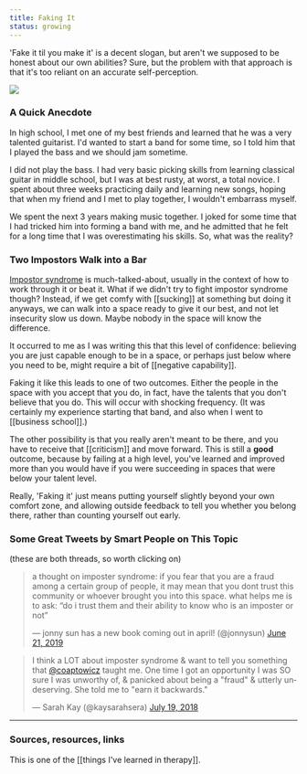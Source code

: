 ```yaml
---
title: Faking It
status: growing
---
```


'Fake it til you make it' is a decent slogan, but aren't we supposed to be honest about our own abilities? Sure, but the problem with that approach is that it's too reliant on an accurate self-perception.

<img src="..assets/faking.png">

### A Quick Anecdote

In high school, I met one of my best friends and learned that he was a very talented guitarist. I'd wanted to start a band for some time, so I told him that I played the bass and we should jam sometime.

I did not play the bass. I had very basic picking skills from learning classical guitar in middle school, but I was at best rusty, at worst, a total novice. I spent about three weeks practicing daily and learning new songs, hoping that when my friend and I met to play together, I wouldn't embarrass myself.

We spent the next 3 years making music together. I joked for some time that I had tricked him into forming a band with me, and he admitted that he felt for a long time that I was overestimating his skills. So, what was the reality?

### Two Impostors Walk into a Bar

[Impostor syndrome](https://en.wikipedia.org/wiki/Impostor_syndrome) is much-talked-about, usually in the context of how to work through it or beat it. What if we didn't try to fight impostor syndrome though? Instead, if we get comfy with [[sucking]] at something but doing it anyways, we can walk into a space ready to give it our best, and not let insecurity slow us down. Maybe nobody in the space will know the difference.

It occurred to me as I was writing this that this level of confidence: believing you are just capable enough to be in a space, or perhaps just below where you need to be, might require a bit of [[negative capability]].

Faking it like this leads to one of two outcomes. Either the people in the space with you accept that you do, in fact, have the talents that you don't believe that you do. This will occur with shocking frequency. (It was certainly my experience starting that band, and also when I went to [[business school]].)

The other possibility is that you really aren't meant to be there, and you have to receive that [[criticism]] and move forward. This is still a **good** outcome, because by failing at a high level, you've learned and improved more than you would have if you were succeeding in spaces that were below your talent level.

Really, 'Faking it' just means putting yourself slightly beyond your own comfort zone, and allowing outside feedback to tell you whether you belong there, rather than counting yourself out early.

### Some Great Tweets by Smart People on This Topic

(these are both threads, so worth clicking on)

<blockquote class="twitter-tweet"><p lang="en" dir="ltr">a thought on imposter syndrome: if you fear that you are a fraud among a certain group of people, it may mean that you dont trust this community or whoever brought you into this space. what helps me is to ask: “do i trust them and their ability to know who is an imposter or not”</p>&mdash; jonny sun has a new book coming out in april! (@jonnysun) <a href="https://twitter.com/jonnysun/status/1141911481166028807?ref_src=twsrc%5Etfw">June 21, 2019</a></blockquote> <script async src="https://platform.twitter.com/widgets.js" charset="utf-8"></script>

<blockquote class="twitter-tweet"><p lang="en" dir="ltr">I think a LOT about imposter syndrome &amp; want to tell you something that <a href="https://twitter.com/coaptowicz?ref_src=twsrc%5Etfw">@coaptowicz</a> taught me. One time I got an opportunity I was SO sure I was unworthy of, &amp; panicked about being a &quot;fraud&quot; &amp; utterly undeserving. She told me to &quot;earn it backwards.&quot;</p>&mdash; Sarah Kay (@kaysarahsera) <a href="https://twitter.com/kaysarahsera/status/1019786072493043713?ref_src=twsrc%5Etfw">July 19, 2018</a></blockquote> <script async src="https://platform.twitter.com/widgets.js" charset="utf-8"></script>

---
### Sources, resources, links

This is one of the [[things I've learned in therapy]].